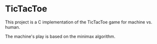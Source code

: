 # TicTacToe
This project is a C implementation of the TicTacToe game for machine vs. human.

The machine's play is based on the minimax algorithm.
